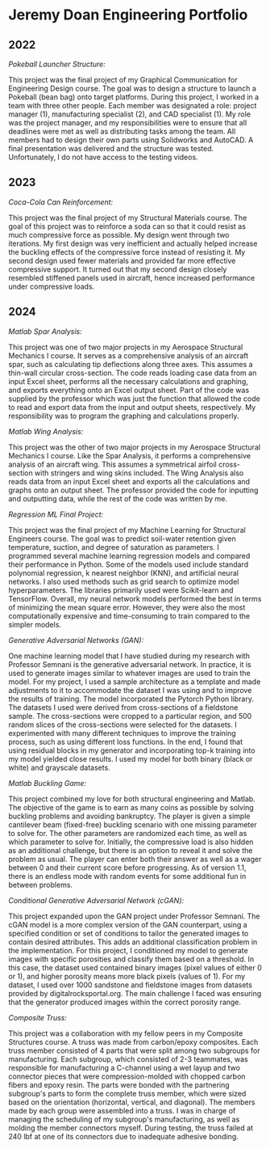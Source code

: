 # Jeremy Doan Engineering Portfolio

## 2022
_Pokeball Launcher Structure:_

This project was the final project of my Graphical Communication for Engineering Design course. The goal was to design a structure to launch a Pokeball (bean bag) onto target platforms.  During this project, I worked in a team with three other people. Each member was designated a role: project manager (1), manufacturing specialist (2), and CAD specialist (1). My role was the project manager, and my responsibilities were to ensure that all deadlines were met as well as distributing tasks among the team. All members had to design their own parts using Solidworks and AutoCAD. A final presentation was delivered and the structure was tested. Unfortunately, I do not have access to the testing videos. 

## 2023
_Coca-Cola Can Reinforcement:_
	
This project was the final project of my Structural Materials course. The goal of this project was to reinforce a soda can so that it could resist as much compressive force as possible. My design went through two iterations. My first design was very inefficient and actually helped increase the buckling effects of the compressive force instead of resisting it. My second design used fewer materials and provided far more effective compressive support. It turned out that my second design closely resembled stiffened panels used in aircraft, hence increased performance under compressive loads.

## 2024
_Matlab Spar Analysis:_

This project was one of two major projects in my Aerospace Structural Mechanics I course. It serves as a comprehensive analysis of an aircraft spar, such as calculating tip deflections along three axes. This assumes a thin-wall circular cross-section. The code reads loading case data from an input Excel sheet, performs all the necessary calculations and graphing, and exports everything onto an Excel output sheet. Part of the code was supplied by the professor which was just the function that allowed the code to read and export data from the input and output sheets, respectively. My responsibility was to program the graphing and calculations properly. 

_Matlab Wing Analysis:_

This project was the other of two major projects in my Aerospace Structural Mechanics I course. Like the Spar Analysis, it performs a comprehensive analysis of an aircraft wing. This assumes a symmetrical airfoil cross-section with stringers and wing skins included. The Wing Analysis also reads data from an input Excel sheet and exports all the calculations and graphs onto an output sheet. The professor provided the code for inputting and outputting data, while the rest of the code was written by me. 

_Regression ML Final Project:_

This project was the final project of my Machine Learning for Structural Engineers course. The goal was to predict soil-water retention given temperature, suction, and degree of saturation as parameters. I programmed several machine learning regression models and compared their performance in Python. Some of the models used include standard polynomial regression, k nearest neighbor (KNN), and artificial neural networks. I also used methods such as grid search to optimize model hyperparameters. The libraries primarily used were Scikit-learn and TensorFlow. Overall, my neural network models performed the best in terms of minimizing the mean square error. However, they were also the most computationally expensive and time-consuming to train compared to the simpler models. 

_Generative Adversarial Networks (GAN):_

One machine learning model that I have studied during my research with Professor Semnani is the generative adversarial network. In practice, it is used to generate images similar to whatever images are used to train the model. For my project, I used a sample architecture as a template and made adjustments to it to accommodate the dataset I was using and to improve the results of training. The model incorporated the Pytorch Python library. The datasets I used were derived from cross-sections of a fieldstone sample. The cross-sections were cropped to a particular region, and 500 random slices of the cross-sections were selected for the datasets. I experimented with many different techniques to improve the training process, such as using different loss functions. In the end, I found that using residual blocks in my generator and incorporating top-k training into my model yielded close results. I used my model for both binary (black or white) and grayscale datasets. 

_Matlab Buckling Game:_

This project combined my love for both structural engineering and Matlab. The objective of the game is to earn as many coins as possible by solving buckling problems and avoiding bankruptcy. The player is given a simple cantilever beam (fixed-free) buckling scenario with one missing parameter to solve for. The other parameters are randomized each time, as well as which parameter to solve for. Initially, the compressive load is also hidden as an additional challenge, but there is an option to reveal it and solve the problem as usual. The player can enter both their answer as well as a wager between 0 and their current score before progressing. As of version 1.1, there is an endless mode with random events for some additional fun in between problems. 

_Conditional Generative Adversarial Network (cGAN):_

This project expanded upon the GAN project under Professor Semnani. The cGAN model is a more complex version of the GAN counterpart, using a specified condition or set of conditions to tailor the generated images to contain desired attributes. This adds an additional classification problem in the implementation. For this project, I conditioned my model to generate images with specific porosities and classify them based on a threshold. In this case, the dataset used contained binary images (pixel values of either 0 or 1), and higher porosity means more black pixels (values of 1). For my dataset, I used over 1000 sandstone and fieldstone images from datasets provided by digitalrocksportal.org. The main challenge I faced was ensuring that the generator produced images within the correct porosity range. 

_Composite Truss:_

This project was a collaboration with my fellow peers in my Composite Structures course. A truss was made from carbon/epoxy composites. Each truss member consisted of 4 parts that were split among two subgroups for manufacturing. Each subgroup, which consisted of 2-3 teammates, was responsible for manufacturing a C-channel using a wet layup and two connector pieces that were compression-molded with chopped carbon fibers and epoxy resin. The parts were bonded with the partnering subgroup's parts to form the complete truss member, which were sized based on the orientation (horizontal, vertical, and diagonal). The members made by each group were assembled into a truss. I was in charge of managing the scheduling of my subgroup's manufacturing, as well as molding the member connectors myself. During testing, the truss failed at 240 lbf at one of its connectors due to inadequate adhesive bonding. 
	
